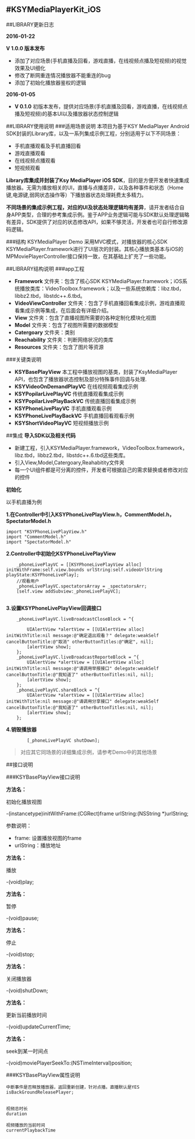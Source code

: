 #KSYMediaPlayerKit_iOS
---
##LIBRARY更新日志
  
**2016-01-22**	 	

**V 1.0.0 版本发布**

  -  添加了对应场景(手机直播及回看，游戏直播，在线视频点播及短视频)的视觉效果及UI细化
  -  修改了断网重连情况播放器不能重连的bug
  -	 添加了初始化播放器鉴权的逻辑

**2016-01-05**

  -   **V 0.1.0** 初版本发布，提供对应场景(手机直播及回看，游戏直播，在线视频点播及短视频)的基本UI以及播放器状态控制逻辑

##LIBRARY使用说明
###适用场景说明
本项目为基于KSY MediaPlayer Android SDK封装的Library库，以及一系列集成示例工程，分别适用于以下不同场景：

* 手机直播观看及手机直播回看
* 游戏直播观看
* 在线视频点播观看
* 短视频观看

**Library库集成并封装了Ksy MediaPlayer iOS SDK**，目的是方便开发者快速集成播放器。无需为播放相关的UI，直播与点播差异，以及各种事件和状态（Home键,电源键,弱网状态操作等）下播放器状态处理耗费太多精力。

**不同场景的集成示例工程，对应的UI及状态处理逻辑均有差异**，请开发者结合自身APP类型，合理的参考集成示例。鉴于APP业务逻辑可能与SDK默认处理逻辑略有差异，SDK提供了对应的状态修改API，如果不够灵活，开发者也可自行修改源码逻辑。

###结构
KSYMediaPlayer Demo 采用MVC模式，对播放器的核心SDK KSYMediaPlayer.framework进行了UI层次的封装。其核心播放类基本与iOS的MPMoviePlayerController接口保持一致，在其基础上扩充了一些功能。

##LIBRARY结构说明
###app工程

- **Framework** 文件夹：包含了核心SDK KSYMediaPlayer.framework；iOS系统播放类库：VideoToolbox.framework；以及一些系统依赖库：libz.tbd，libbz2.tbd，libstdc++.6.tbd。
- **VideoViewController** 文件夹：包含了手机直播回看集成示例，游戏直播观看集成示例等集成，在后面会有详细介绍。
- **View** 文件夹：包含了直播视图所需要的各种定制化模块化视图
- **Model** 文件夹：包含了视图所需要的数据模型
- **Catergoary** 文件夹：类别
- **Reachability** 文件夹：判断网络状况的类库
- **Resources** 文件夹：包含了图片等资源

###关键类说明
- **KSYBasePlayView** 本工程中播放视图的基类，封装了KsyMediaPlayer API，也包含了播放器状态控制及部分特殊事件回调与处理.
- **KSYVideoOnDemandPlayVC** 	在线视频观看集成示例
- **KSYPopilarLivePlayVC**		传统直播观看集成示例
- **KSYPopilarLivePlayBackVC**	传统直播回看集成示例
- **KSYPhoneLivePlayVC**		手机直播观看示例
- **KSYPhoneLivePlayBackVC**	手机直播回看观看示例
- **KSYShortVideoPlayVC**		短视频播放示例

##集成
**导入SDK以及相关代码**

- 新建工程，引入KSYMediaPlayer.framework，VideoToolbox.framework，libz.tbd，libbz2.tbd，libstdc++.6.tbd这些类库。
- 引入View,Model,Catergoary,Reahabitity文件夹
- 每一个UI组件都是可分离的控件，开发者可根据自己的需求替换或者修改对应的控件

**初始化**

以手机直播为例

**1.在Controller中引入KSYPhoneLivePlayView.h，CommentModel.h，SpectatorModel.h**

```
import "KSYPhoneLivePlayView.h"
import "CommentModel.h"
import "SpectatorModel.h"

```

**2.Controller中初始化KSYPhoneLivePlayView**

```
    _phoneLivePlayVC = [[KSYPhoneLivePlayView alloc] initWithFrame:self.view.bounds urlString:self.videoUrlString playState:KSYPhoneLivePlay];
    //观看用户
    _phoneLivePlayVC.spectatorsArray = _spectatorsArr;
	[self.view addSubview:_phoneLivePlayVC];


```

**3.设置KSYPhoneLivePlayView回调接口**

```
    _phoneLivePlayVC.liveBroadcastCloseBlock = ^{
        
        UIAlertView *alertView = [[UIAlertView alloc] initWithTitle:nil message:@"确定退出观看？" delegate:weakSelf cancelButtonTitle:@"取消" otherButtonTitles:@"确定", nil];
        [alertView show];
    };
    _phoneLivePlayVC.liveBroadcastReporteBlock = ^{
        UIAlertView *alertView = [[UIAlertView alloc] initWithTitle:nil message:@"请调用举报接口" delegate:weakSelf cancelButtonTitle:@"我知道了" otherButtonTitles:nil, nil];
        [alertView show];
    };
    _phoneLivePlayVC.shareBlock = ^{
        UIAlertView *alertView = [[UIAlertView alloc] initWithTitle:nil message:@"请调用分享接口" delegate:weakSelf cancelButtonTitle:@"我知道了" otherButtonTitles:nil, nil];
        [alertView show];
    };

```

**4.销毁播放器**

```
        [_phoneLivePlayVC shutDown];

```

> 对应其它同场景的详细集成示例，请参考Demo中的其他场景


##接口说明

###KSYBasePlayView接口说明

**方法名：**

初始化播放视图

-(instancetype)initWithFrame:(CGRect)frame urlString:(NSString *)urlString;

参数说明：

- frame: 设置播放视图的frame
- urlString：播放地址

**方法名：**

播放

-(void)play;

**方法名：**

暂停

-(void)pause;

**方法名：**

停止

-(void)stop;

**方法名：**

关闭播放器

-(void)shutDown;

**方法名：**

更新当前播放时间

-(void)updateCurrentTime;

**方法名：**

seek到某一时间点

-(void)moviePlayerSeekTo:(NSTimeInterval)position;

###KSYBasePlayView属性说明

```
中断事件是否释放播放器，返回重新创建，针对点播。直播默认是YES
isBackGroundReleasePlayer;


```
```
视频总时长
duration

```

```
视频播放的当前时间
currentPlaybackTime

```









